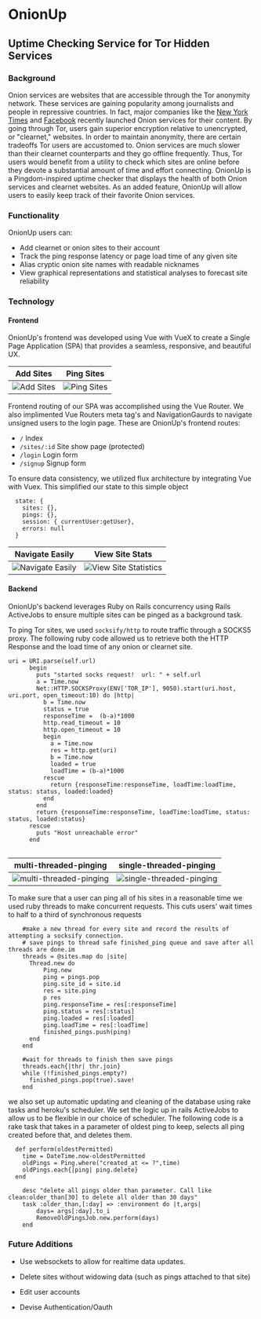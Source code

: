 # OnionUp

## Uptime Checking Service for Tor Hidden Services

### Background

Onion services are websites that are accessible through the Tor anonymity network. These services are gaining popularity among journalists and people in repressive countries. In fact, major companies like the [New York Times](https://www.nytimes3xbfgragh.onion/) and [Facebook](https://facebookcorewwi.onion/) recently launched Onion services for their content. By going through Tor, users gain superior encryption relative to unencrypted, or "clearnet," websites. In order to maintain anonymity, there are certain tradeoffs Tor users are accustomed to. Onion services are much slower than their clearnet counterparts and they go offline frequently. Thus, Tor users would benefit from a utility to check which sites are online before they devote a substantial amount of time and effort connecting. OnionUp is a Pingdom-inspired uptime checker that displays the health of both Onion services and clearnet websites. As an added feature, OnionUp will allow users to easily keep track of their favorite Onion services.

### Functionality

OnionUp users can:
- Add clearnet or onion sites to their account
- Track the ping response latency or page load time of any given site 
- Alias cryptic onion site names with readable nicknames
- View graphical representations and statistical analyses to forecast site reliability

### Technology

#### Frontend 

OnionUp's frontend was developed using Vue with VueX to create a Single Page Application (SPA) that provides a seamless, responsive, and beautiful UX. 

| Add Sites | Ping Sites |
| ---------- | --------- |
| ![Add Sites](https://media.giphy.com/media/xT0xeJQt00hGlLOpoc/giphy.gif) | ![Ping Sites](https://media.giphy.com/media/xT0xei2Vk2njAvdBle/giphy.gif) |


Frontend routing of our SPA was accomplished using the Vue Router. We also implimented Vue Routers meta tag's and NavigationGaurds to navigate unsigned users to the login page. These are OnionUp's frontend routes:

- `/` Index
- `/sites/:id` Site show page (protected)
- `/login` Login form
- `/signup` Signup form


To ensure data consistency, we utilized flux architecture by integrating Vue with Vuex. This simplified our state to this simple object
```
  state: {
    sites: {},
    pings: {},
    session: { currentUser:getUser},
    errors: null
  }
```


| Navigate Easily | View Site Stats |
| --------------- | --------------- |
| ![Navigate Easily](https://media.giphy.com/media/3o6fIT1NdOEHKgoRJ6/giphy.gif) | ![View Site Statistics](https://media.giphy.com/media/3o6fIV05Vw1KJZCMtW/giphy.gif) |


#### Backend

OnionUp's backend leverages Ruby on Rails concurrency using Rails ActiveJobs to ensure multiple sites can be pinged as a background task.


To ping Tor sites, we used `socksify/http` to route traffic through a SOCKS5 proxy. The following ruby code allowed us to retrieve both the HTTP Response and the load time of any onion or clearnet site. 

```
uri = URI.parse(self.url)
      begin
        puts "started socks request!  url: " + self.url
        a = Time.now
        Net::HTTP.SOCKSProxy(ENV['TOR_IP'], 9050).start(uri.host, uri.port, open_timeout:10) do |http|
          b = Time.now
          status = true
          responseTime =  (b-a)*1000
          http.read_timeout = 10
          http.open_timeout = 10
          begin
            a = Time.now
            res = http.get(uri)
            b = Time.now
            loaded = true
            loadTime = (b-a)*1000
          rescue
            return {responseTime:responseTime, loadTime:loadTime, status: status, loaded:loaded}
          end 
        end
        return {responseTime:responseTime, loadTime:loadTime, status: status, loaded:status}
      rescue
        puts "Host unreachable error"
      end
    
```
| multi-threaded-pinging | single-threaded-pinging |
| --------------- | --------------- |
| ![multi-threaded-pinging](https://res.cloudinary.com/flyakite/image/upload/v1513404952/ezgif.com-crop_1_owjbdj.gif) | ![single-threaded-pinging](http://res.cloudinary.com/flyakite/image/upload/v1513404956/ezgif.com-crop_2_a1kt65.gif) |

To make sure that a user can ping all of his sites in a reasonable time we used ruby threads to make concurrent requests. This cuts users' wait times to half to a third of synchronous requests
```
    #make a new thread for every site and record the results of attempting a socksify connection.
    # save pings to thread safe finished_ping queue and save after all threads are done.im
    threads = @sites.map do |site|
      Thread.new do
          Ping.new
          ping = pings.pop
          ping.site_id = site.id
          res = site.ping
          p res
          ping.responseTime = res[:responseTime]
          ping.status = res[:status]
          ping.loaded = res[:loaded]
          ping.loadTime = res[:loadTime]
          finished_pings.push(ping)
      end
    end
    
    #wait for threads to finish then save pings
    threads.each{|thr| thr.join}    
    while (!finished_pings.empty?)
      finished_pings.pop(true).save!
    end
```

we also set up automatic updating and cleaning of the database using rake tasks and heroku's scheduler. We set the logic up in rails ActiveJobs to allow us to be flexible in our choice of scheduler. The following code is a rake task that takes in a parameter of oldest ping to keep, selects all ping created before that, and deletes them. 

```  
  def perform(oldestPermitted)
    time = DateTime.now-oldestPermitted
    oldPings = Ping.where("created_at <= ?",time)
    oldPings.each{|ping| ping.delete}
  end

    desc "delete all pings older than parameter. Call like clean:older_than[30] to delete all older than 30 days"
    task :older_than,[:day] => :environment do |t,args|
        days= args[:day].to_i
        RemoveOldPingsJob.new.perform(days)
    end
  ```

### Future Additions

- Use websockets to allow for realtime data updates.

- Delete sites without widowing data (such as pings attached to that site)

- Edit user accounts

- Devise Authentication/Oauth
